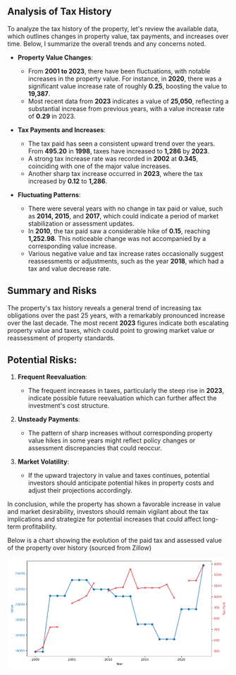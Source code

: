 ## Analysis of Tax History

To analyze the tax history of the property, let's review the available data, which outlines changes in property value, tax payments, and increases over time. Below, I summarize the overall trends and any concerns noted.

- **Property Value Changes**:
  - From **2001 to 2023**, there have been fluctuations, with notable increases in the property value. For instance, in **2020**, there was a significant value increase rate of roughly **0.25**, boosting the value to **19,387**.
  - Most recent data from **2023** indicates a value of **25,050**, reflecting a substantial increase from previous years, with a value increase rate of **0.29** in 2023.

- **Tax Payments and Increases**:
  - The tax paid has seen a consistent upward trend over the years. From **495.20** in **1998**, taxes have increased to **1,286** by **2023**.
  - A strong tax increase rate was recorded in **2002** at **0.345**, coinciding with one of the major value increases.
  - Another sharp tax increase occurred in **2023**, where the tax increased by **0.12** to **1,286**.
  
- **Fluctuating Patterns**:
  - There were several years with no change in tax paid or value, such as **2014, 2015**, and **2017**, which could indicate a period of market stabilization or assessment updates.
  - In **2010**, the tax paid saw a considerable hike of **0.15**, reaching **1,252.98**. This noticeable change was not accompanied by a corresponding value increase.
  - Various negative value and tax increase rates occasionally suggest reassessments or adjustments, such as the year **2018**, which had a tax and value decrease rate.

## Summary and Risks

The property's tax history reveals a general trend of increasing tax obligations over the past 25 years, with a remarkably pronounced increase over the last decade. The most recent **2023** figures indicate both escalating property value and taxes, which could point to growing market value or reassessment of property standards.

## Potential Risks:

1. **Frequent Reevaluation**:
   - The frequent increases in taxes, particularly the steep rise in **2023**, indicate possible future reevaluation which can further affect the investment's cost structure.

2. **Unsteady Payments**:
   - The pattern of sharp increases without corresponding property value hikes in some years might reflect policy changes or assessment discrepancies that could reoccur.

3. **Market Volatility**:
   - If the upward trajectory in value and taxes continues, potential investors should anticipate potential hikes in property costs and adjust their projections accordingly.

In conclusion, while the property has shown a favorable increase in value and market desirability, investors should remain vigilant about the tax implications and strategize for potential increases that could affect long-term profitability.

Below is a chart showing the evolution of the paid tax and assessed value of the property over history (sourced from Zillow)

![](../../Plots/tax_history.png)
